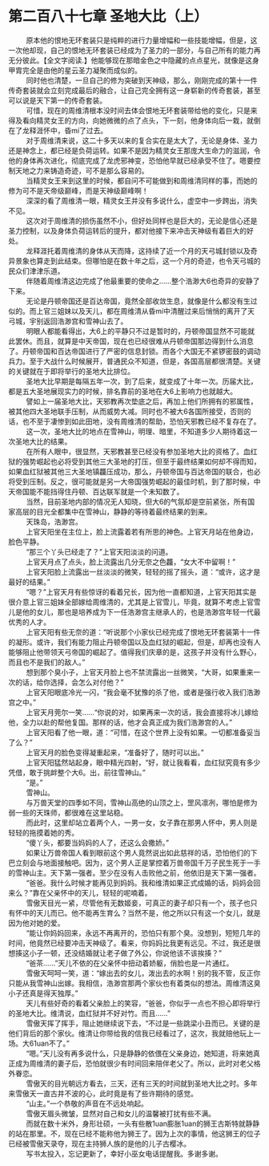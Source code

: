 <h1>第二百八十七章 圣地大比（上）</h1>
<div id="content">&nbsp&nbsp&nbsp&nbsp&nbsp&nbsp&nbsp&nbsp
 原本他的恨地无环套装只是纯粹的进行力量增幅和一些技能增幅，但是，这一次他却现，自己的恨地无环套装已经成为了圣力的一部分，与自己所有的能力再无分彼此。【全文字阅读.】他能够现在那暗金色之中隐藏的点点星光，就像是这身甲胄完全是由他的星云圣力凝聚而成似的。
 <br/>&nbsp&nbsp&nbsp&nbsp&nbsp&nbsp&nbsp&nbsp
 同时他也清楚，一旦自己的修为突破到天神级，那么，刚刚完成的第十一件传奇套装就会立刻完成最后的融合，让自己完全拥有这一身崭新的传奇套装，甚至可以说是天下第一的传奇套装。
 <br/>&nbsp&nbsp&nbsp&nbsp&nbsp&nbsp&nbsp&nbsp
 可惜，现在的周维清根本没时间去体会恨地无环套装带给他的变化，只是来得及看向精灵女王的方向，向她微微的点了点头，下一刻，他身体向后一栽，就倒在了龙释涯怀中，昏mí了过去。
 <br/>&nbsp&nbsp&nbsp&nbsp&nbsp&nbsp&nbsp&nbsp
 对于周维清来说，这二十多天以来的复合实在是太大了，无论是身体、圣力还是神念上，都已经是负荷运转。如果不是因为精灵女王那庞大生命力的滋润，令他的身体再次进化，彻底完成了龙虎邪神变，恐怕他早就已经承受不住了。嗯要控制天地之力来铸造奇迹，可不是那么容易的。
 <br/>&nbsp&nbsp&nbsp&nbsp&nbsp&nbsp&nbsp&nbsp
 当精灵女王来到这里的时候，都自问不可能做到和周维清同样的事，而她的修为可不是天帝级巅峰，而是天神级巅峰啊！
 <br/>&nbsp&nbsp&nbsp&nbsp&nbsp&nbsp&nbsp&nbsp
 深深的看了周维清一眼，精灵女王并没有多说什么，虚空中一步跨出，消失不见。
 <br/>&nbsp&nbsp&nbsp&nbsp&nbsp&nbsp&nbsp&nbsp
 这次对于周维清的损伤虽然不小，但好处同样也是巨大的，无论是信心还是圣力控制，以及身体负荷运转后的提升，都对他接下来冲击天神级有着巨大的好处。
 <br/>&nbsp&nbsp&nbsp&nbsp&nbsp&nbsp&nbsp&nbsp
 龙释涯托着周维清的身体从天而降，这持续了近一个月的天弓城封锁以及奇异景象也算走到此结束。但哪怕是在数十年之后，这一个月的奇迹，也令天弓城的民众们津津乐道。
 <br/>&nbsp&nbsp&nbsp&nbsp&nbsp&nbsp&nbsp&nbsp
 伴随着周维清这边完成了他最重要的使命之……整个浩渺大6也奇异的安静了下来。
 <br/>&nbsp&nbsp&nbsp&nbsp&nbsp&nbsp&nbsp&nbsp
 无论是丹顿帝国还是百达帝国，竟然全部收敛生息，就像是什么都没有生过似的。而上官三姐妹以及天儿，都在周维清从昏mí中清醒过来后悄悄的离开了天弓城，宇别返回浩渺宫和雪神山去了。
 <br/>&nbsp&nbsp&nbsp&nbsp&nbsp&nbsp&nbsp&nbsp
 明眼人都能看得出，大6上的平静只不过是暂时的，丹顿帝国显然不可能就此罢休。而且，就算是中天帝国，现在也已经很难从丹顿帝国那边得到什么消息了。丹顿帝国和百达帝国进行了严密的信息封锁。而各个大国无不紧锣密鼓的调动兵力。至于大战什么时候展开，普通民众不知道，但是，各国高层都很清楚。关键的关键就在于即将举行的圣地大比排位。
 <br/>&nbsp&nbsp&nbsp&nbsp&nbsp&nbsp&nbsp&nbsp
 圣地大比早期是每隔五年一次，到了后来，就变成了十年一次。历届大比，都是五大圣地展现实力的时候，排名靠前的圣地在大6上影响力也就越大。
 <br/>&nbsp&nbsp&nbsp&nbsp&nbsp&nbsp&nbsp&nbsp
 譬如上一届圣地大比，天邪教再次垫底之后，再加上他们所拥有的邪属性，被其他四大圣地联手压制，从而威势大减。同时也不被大6各国所接受，否则的话，也不至于凄惨到如此田地，没有周维清的帮助，恐怕天邪教已经不复存在了。
 <br/>&nbsp&nbsp&nbsp&nbsp&nbsp&nbsp&nbsp&nbsp
 这一次，圣地大比的地点在雪神山，明理、暗里，不知道多少人期待着这一次圣地大比的结果。
 <br/>&nbsp&nbsp&nbsp&nbsp&nbsp&nbsp&nbsp&nbsp
 在所有人眼中，很显然，天邪教甚至已经没有参加圣地大比的资格了。血红狱的强势崛起也必将受到其他三大圣地的打压，但至于最终结果如何却不得而知，如果血红狱被其他三大圣地镇龘压成功，那么，丹顿帝国与百达帝国的联合，也必将受到压制。反之，很可能就是另一大帝国强势崛起的最佳时机，到了那时候，中天帝国能不能挡得住丹顿、百达联军就是一个未知数了。
 <br/>&nbsp&nbsp&nbsp&nbsp&nbsp&nbsp&nbsp&nbsp
 当然，目前圣地内部的情况无人知晓，但大6的气氛却是空前紧张，所有国家高层的目光全都集中在雪神山，静静的等待着最终结果的到来。
 <br/>&nbsp&nbsp&nbsp&nbsp&nbsp&nbsp&nbsp&nbsp
 天珠岛，浩渺宫。
 <br/>&nbsp&nbsp&nbsp&nbsp&nbsp&nbsp&nbsp&nbsp
 上官天阳坐在主位上，脸上流露着若有所思的神色。上官天月站在他身边，脸色平静。
 <br/>&nbsp&nbsp&nbsp&nbsp&nbsp&nbsp&nbsp&nbsp
 “那三个丫头已经走了？”上官天阳淡淡的问道。
 <br/>&nbsp&nbsp&nbsp&nbsp&nbsp&nbsp&nbsp&nbsp
 上官天月点了点头，脸上流露出几分无奈之色龘，“女大不中留啊！”
 <br/>&nbsp&nbsp&nbsp&nbsp&nbsp&nbsp&nbsp&nbsp
 上官天阳脸上流露出一丝淡淡的微笑，轻轻的摇了摇头，道：“或许，这才是最好的结果。”
 <br/>&nbsp&nbsp&nbsp&nbsp&nbsp&nbsp&nbsp&nbsp
 “嗯？”上官天月有些惊讶的看着兄长，因为他一直都知道，上官天阳其实是很介意上官三姐妹全部嫁给周维清的，尤其是上官雪儿，毕竟，就算不考虑上官雪儿是他的女儿，那也是培养成为下一任浩渺宫主继承人的，也是浩渺宫年轻一代最优秀的人才。
 <br/>&nbsp&nbsp&nbsp&nbsp&nbsp&nbsp&nbsp&nbsp
 上官天阳有些无奈的道：“听说那个小家伙已经完成了恨地无环套装第十一件的凝形。或许，我们有能力阻止丹顿帝国以及血红狱的崛起，但是，却再也没有人能够阻止他带领天弓帝国的崛起了。值得我们庆章的是，这孩子并没有什么野心，而且也不是我们的敌人。”
 <br/>&nbsp&nbsp&nbsp&nbsp&nbsp&nbsp&nbsp&nbsp
 想到那个臭小子，上官天月脸上也不禁流露出一丝微笑，“大哥，如果重来一次的话，给你选择，会怎么对付他？”
 <br/>&nbsp&nbsp&nbsp&nbsp&nbsp&nbsp&nbsp&nbsp
 上官天阳眼底冷光一闪，“我会毫不犹豫的杀了他，或者是强行收入我们浩渺宫之中。”
 <br/>&nbsp&nbsp&nbsp&nbsp&nbsp&nbsp&nbsp&nbsp
 上官天月莞尔一笑……“你说的对，如果再来一次的话，我会直接将冰儿嫁给他，全力以赴的帮他复国。那样的话，他才会真正成为我们浩渺宫的人。”
 <br/>&nbsp&nbsp&nbsp&nbsp&nbsp&nbsp&nbsp&nbsp
 上官天阳看了他一眼，道：“可惜，在这个世界上没有如果。一切都准备妥当了么？”
 <br/>&nbsp&nbsp&nbsp&nbsp&nbsp&nbsp&nbsp&nbsp
 上官天月的脸色变得凝重起来，“准备好了，随时可以出。”
 <br/>&nbsp&nbsp&nbsp&nbsp&nbsp&nbsp&nbsp&nbsp
 上官天阳猛然站起身，眼中精光四射，“好，就让我看看，血红狱究竟有多少凭借，敢于挑衅整个大6。出，前往雪神山。”
 <br/>&nbsp&nbsp&nbsp&nbsp&nbsp&nbsp&nbsp&nbsp
 “是。”
 <br/>&nbsp&nbsp&nbsp&nbsp&nbsp&nbsp&nbsp&nbsp
 雪神山。
 <br/>&nbsp&nbsp&nbsp&nbsp&nbsp&nbsp&nbsp&nbsp
 与万兽天堂的四季如不同，雪神山高绝的山顶之上，罡风凛冽，哪怕是修为弱一些的天珠师，都很难在这里站稳。
 <br/>&nbsp&nbsp&nbsp&nbsp&nbsp&nbsp&nbsp&nbsp
 而此时，这里却站立着两个人，一男一女，女子靠在那男人怀中，男人则是轻轻的拖摸着她的秀。
 <br/>&nbsp&nbsp&nbsp&nbsp&nbsp&nbsp&nbsp&nbsp
 “傻丫头，都要当妈妈的人了，还这么会撒娇。”
 <br/>&nbsp&nbsp&nbsp&nbsp&nbsp&nbsp&nbsp&nbsp
 如果让万兽帝国人看到眼前这个男人竟然说出如此慈祥的话，恐怕他们的下巴立刻会与地面接触吧。因为，这个男人正是掌控着万兽帝国千万子民生死于一手的雪神山主。天下第一强者。至少在没有人击败他之前，他依旧是天下第一强者。
 <br/>&nbsp&nbsp&nbsp&nbsp&nbsp&nbsp&nbsp&nbsp
 “爸爸。我什么时候才能再见到妈妈。我和维清如果正式成婚的话，妈妈会回来么？”靠在父亲怀中的天儿，轻轻的呢喃着。
 <br/>&nbsp&nbsp&nbsp&nbsp&nbsp&nbsp&nbsp&nbsp
 雪傲天目光一紧，尽管他有无数姬妾，可真正的妻子却只有一个，孩子也只有怀中的天儿而已。他不能再生育么？当然不是，他之所以只有这一个女儿，就是因为他对她的爱。
 <br/>&nbsp&nbsp&nbsp&nbsp&nbsp&nbsp&nbsp&nbsp
 “能让你妈妈回来，永远不再离开的，恐怕只有那个臭。没想到，短短几年的时间，他竟然已经要冲击天神级了。看来，你妈妈比我更有远见。不过，我还是很想揍这小子一顿，还没结婚就让老子做了外公，你说他该不该挨揍？”
 <br/>&nbsp&nbsp&nbsp&nbsp&nbsp&nbsp&nbsp&nbsp
 “爸茶……”天儿不依的在父亲怀中扭动着娇躯，俏脸也是一片通红。
 <br/>&nbsp&nbsp&nbsp&nbsp&nbsp&nbsp&nbsp&nbsp
 雪傲天呵呵一笑，道：“嫁出去的女儿，泼出去的水啊！别的我不管，反正你只能从我雪神山出嫁。我相信，浩渺宫那两个家伙也有着类似的想法。周维清这臭小子还真是得天独厚。”
 <br/>&nbsp&nbsp&nbsp&nbsp&nbsp&nbsp&nbsp&nbsp
 天儿有些好奇的看着父亲脸上的笑容，“爸爸，你似乎一点也不担心即将举行的圣地大比。维清说，血红狱并不好对竹。而且……”
 <br/>&nbsp&nbsp&nbsp&nbsp&nbsp&nbsp&nbsp&nbsp
 雪傲天挥了挥手，阻止她继续说下去，“不过是一些跳梁小丑而已。关键的是他们背后的那个家伙。维清让你带给我的信我已经看过了，这次，我就赔他玩上一场。大61uan不了。”
 <br/>&nbsp&nbsp&nbsp&nbsp&nbsp&nbsp&nbsp&nbsp
 “嗯。”天儿没有再多说什么，只是静静的依偎在父亲身边，她知道，将来她真正成为周维清的妻子后，恐怕就很少有时间回来陪伴老父了。所以，此时对老父格外眷恋。
 <br/>&nbsp&nbsp&nbsp&nbsp&nbsp&nbsp&nbsp&nbsp
 雪傲天的目光朝远方看去，三天，还有三天的时间就到圣地大比之时。多年来雪傲天一直古井不波的心，此时竟是有了些许期待的感觉。
 <br/>&nbsp&nbsp&nbsp&nbsp&nbsp&nbsp&nbsp&nbsp
 “山主。”一个恭敬的声音在不远处响起。
 <br/>&nbsp&nbsp&nbsp&nbsp&nbsp&nbsp&nbsp&nbsp
 雪傲天眉头微皱，显然对自己和女儿的温馨被打扰有些不满。
 <br/>&nbsp&nbsp&nbsp&nbsp&nbsp&nbsp&nbsp&nbsp
 而就在数十米外，身形壮硕，一头有些散1uan膨胀1uan的狮王古斯特就静静的站在那里。不，现在已经不能称他为狮王了。因为上次的事情，他这狮王的位子已经被雪傲天录夺，现在主持狮人族的是他的儿子古樱冰。
 <br/>&nbsp&nbsp&nbsp&nbsp&nbsp&nbsp&nbsp&nbsp
 写书太投入，忘记更新了，幸好小巫女电话提醒我。多谢多谢。
 <br/>&nbsp&nbsp&nbsp&nbsp&nbsp&nbsp&nbsp&nbsp
 <br/>&nbsp&nbsp&nbsp&nbsp&nbsp&nbsp&nbsp&nbsp
</div>
